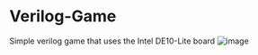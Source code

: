 # Verilog-Game
Simple verilog game that uses the Intel DE10-Lite board
![image](https://gyazo.com/b2c525ee9b5e982f6b56ec5eeea43c68)
